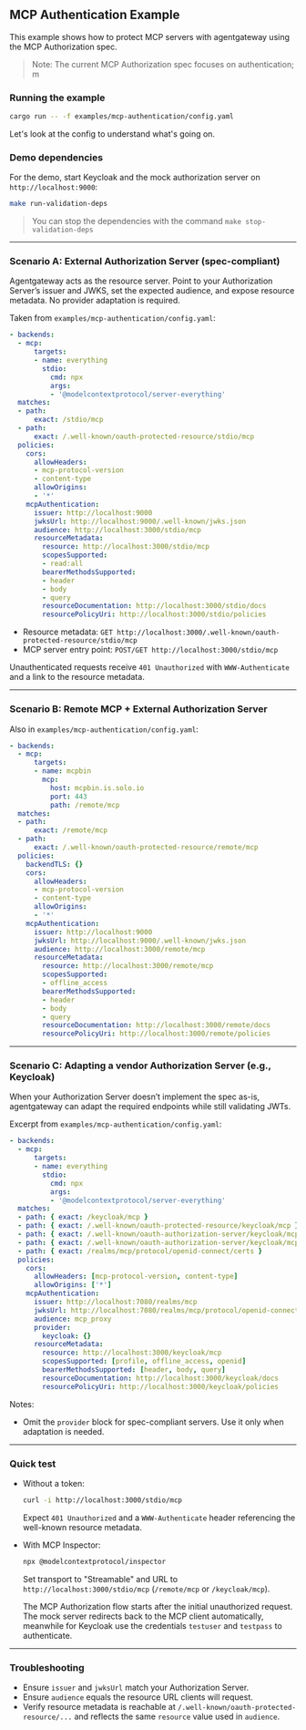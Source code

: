 ## MCP Authentication Example

This example shows how to protect MCP servers with agentgateway using the MCP Authorization spec.

> Note: The current MCP Authorization spec focuses on authentication; m

### Running the example

```bash
cargo run -- -f examples/mcp-authentication/config.yaml
```

Let's look at the config to understand what's going on.

### Demo dependencies
For the demo, start Keycloak and the mock authorization server on `http://localhost:9000`:

```bash
make run-validation-deps
```

> You can stop the dependencies with the command `make stop-validation-deps`

---

### Scenario A: External Authorization Server (spec-compliant)

Agentgateway acts as the resource server. Point to your Authorization Server’s issuer and JWKS, set the expected audience, and expose resource metadata. No provider adaptation is required.

Taken from `examples/mcp-authentication/config.yaml`:

```yaml
- backends:
  - mcp:
      targets:
      - name: everything
        stdio:
          cmd: npx
          args:
          - '@modelcontextprotocol/server-everything'
  matches:
  - path:
      exact: /stdio/mcp
  - path:
      exact: /.well-known/oauth-protected-resource/stdio/mcp
  policies:
    cors:
      allowHeaders:
      - mcp-protocol-version
      - content-type
      allowOrigins:
      - '*'
    mcpAuthentication:
      issuer: http://localhost:9000
      jwksUrl: http://localhost:9000/.well-known/jwks.json
      audience: http://localhost:3000/stdio/mcp
      resourceMetadata:
        resource: http://localhost:3000/stdio/mcp
        scopesSupported:
        - read:all
        bearerMethodsSupported:
        - header
        - body
        - query
        resourceDocumentation: http://localhost:3000/stdio/docs
        resourcePolicyUri: http://localhost:3000/stdio/policies
```

- Resource metadata: `GET http://localhost:3000/.well-known/oauth-protected-resource/stdio/mcp`
- MCP server entry point: `POST/GET http://localhost:3000/stdio/mcp`

Unauthenticated requests receive `401 Unauthorized` with `WWW-Authenticate` and a link to the resource metadata.

---

### Scenario B: Remote MCP + External Authorization Server

Also in `examples/mcp-authentication/config.yaml`:

```yaml
- backends:
  - mcp:
      targets:
      - name: mcpbin
        mcp:
          host: mcpbin.is.solo.io
          port: 443
          path: /remote/mcp
  matches:
  - path:
      exact: /remote/mcp
  - path:
      exact: /.well-known/oauth-protected-resource/remote/mcp
  policies:
    backendTLS: {}
    cors:
      allowHeaders:
      - mcp-protocol-version
      - content-type
      allowOrigins:
      - '*'
    mcpAuthentication:
      issuer: http://localhost:9000
      jwksUrl: http://localhost:9000/.well-known/jwks.json
      audience: http://localhost:3000/remote/mcp
      resourceMetadata:
        resource: http://localhost:3000/remote/mcp
        scopesSupported:
        - offline_access
        bearerMethodsSupported:
        - header
        - body
        - query
        resourceDocumentation: http://localhost:3000/remote/docs
        resourcePolicyUri: http://localhost:3000/remote/policies
```

---

### Scenario C: Adapting a vendor Authorization Server (e.g., Keycloak)

When your Authorization Server doesn’t implement the spec as-is, agentgateway can adapt the required endpoints while still validating JWTs.

Excerpt from `examples/mcp-authentication/config.yaml`:

```yaml
- backends:
  - mcp:
      targets:
      - name: everything
        stdio:
          cmd: npx
          args:
          - '@modelcontextprotocol/server-everything'
  matches:
  - path: { exact: /keycloak/mcp }
  - path: { exact: /.well-known/oauth-protected-resource/keycloak/mcp }
  - path: { exact: /.well-known/oauth-authorization-server/keycloak/mcp }
  - path: { exact: /.well-known/oauth-authorization-server/keycloak/mcp/client-registration }
  - path: { exact: /realms/mcp/protocol/openid-connect/certs }
  policies:
    cors:
      allowHeaders: [mcp-protocol-version, content-type]
      allowOrigins: ['*']
    mcpAuthentication:
      issuer: http://localhost:7080/realms/mcp
      jwksUrl: http://localhost:7080/realms/mcp/protocol/openid-connect/certs
      audience: mcp_proxy
      provider:
        keycloak: {}
      resourceMetadata:
        resource: http://localhost:3000/keycloak/mcp
        scopesSupported: [profile, offline_access, openid]
        bearerMethodsSupported: [header, body, query]
        resourceDocumentation: http://localhost:3000/keycloak/docs
        resourcePolicyUri: http://localhost:3000/keycloak/policies
```

Notes:
- Omit the `provider` block for spec-compliant servers. Use it only when adaptation is needed.

---

### Quick test

- Without a token:
  ```bash
  curl -i http://localhost:3000/stdio/mcp
  ```
  Expect `401 Unauthorized` and a `WWW-Authenticate` header referencing the well-known resource metadata.

- With MCP Inspector:
  ```bash
  npx @modelcontextprotocol/inspector
  ```
  Set transport to "Streamable" and URL to `http://localhost:3000/stdio/mcp` (`/remote/mcp` or `/keycloak/mcp`). 

  The MCP Authorization flow starts after the initial unauthorized request. The mock server redirects back to the MCP client automatically, meanwhile for Keycloak use the credentials `testuser` and `testpass` to authenticate.

---

### Troubleshooting
- Ensure `issuer` and `jwksUrl` match your Authorization Server.
- Ensure `audience` equals the resource URL clients will request.
- Verify resource metadata is reachable at `/.well-known/oauth-protected-resource/...` and reflects the same `resource` value used in `audience`.